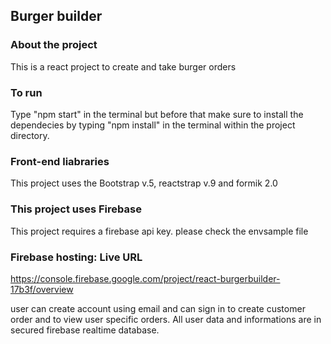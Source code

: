 ## Burger builder

### About the project
This is a react project to create and take burger orders

### To run
Type "npm start" in the terminal but before that make sure to install the dependecies by typing "npm install" in the terminal within the project directory.

### Front-end liabraries
This project uses the Bootstrap v.5, reactstrap v.9 and formik 2.0

### This project uses Firebase
This project requires a firebase api key. please check the envsample file

### Firebase hosting: Live URL
https://console.firebase.google.com/project/react-burgerbuilder-17b3f/overview

user can create account using email and can sign in to create customer order and to view user specific orders. All user data and informations are in secured firebase realtime database. 